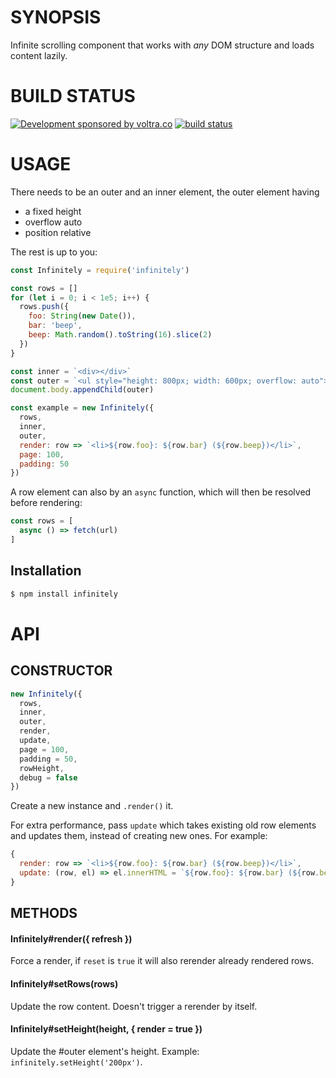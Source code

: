 # SYNOPSIS
Infinite scrolling component that works with _any_ DOM structure and loads content lazily.


# BUILD STATUS

[![Development sponsored by voltra.co](https://img.shields.io/badge/Development%20sponsored%20by-Voltra.co-yellow.svg)](https://voltra.co/)
[![build status](https://secure.travis-ci.org/juliangruber/infinitely.svg)](http://travis-ci.org/juliangruber/infinitely)

# USAGE

There needs to be an outer and an inner element, the outer element having

- a fixed height
- overflow auto
- position relative

The rest is up to you:

```js
const Infinitely = require('infinitely')

const rows = []
for (let i = 0; i < 1e5; i++) {
  rows.push({
    foo: String(new Date()),
    bar: 'beep',
    beep: Math.random().toString(16).slice(2)
  })
}

const inner = `<div></div>`
const outer = `<ul style="height: 800px; width: 600px; overflow: auto">${inner}</ul>`
document.body.appendChild(outer)

const example = new Infinitely({
  rows,
  inner,
  outer,
  render: row => `<li>${row.foo}: ${row.bar} (${row.beep})</li>`,
  page: 100,
  padding: 50
})
```

A row element can also by an `async` function, which will then be resolved before rendering:

```js
const rows = [
  async () => fetch(url)
]
```

## Installation

```bash
$ npm install infinitely
```


# API

## CONSTRUCTOR

```js
new Infinitely({
  rows,
  inner,
  outer,
  render,
  update,
  page = 100,
  padding = 50,
  rowHeight,
  debug = false
})
```

Create a new instance and `.render()` it.

For extra performance, pass `update` which takes existing old row elements and updates them, instead of
creating new ones. For example:

```js
{
  render: row => `<li>${row.foo}: ${row.bar} (${row.beep})</li>`,
  update: (row, el) => el.innerHTML = `${row.foo}: ${row.bar} (${row.beep})`
}
```

## METHODS

#### Infinitely#render({ refresh })

Force a render, if `reset` is `true` it will also rerender already rendered rows.

#### Infinitely#setRows(rows)

Update the row content. Doesn't trigger a rerender by itself.

#### Infinitely#setHeight(height, { render = true })

Update the #outer element's height. Example: `infinitely.setHeight('200px')`.
